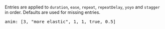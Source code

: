 <p class="b30">
Entries are applied to <code>duration</code>, <code>ease</code>, <code>repeat</code>, <code>repeatDelay</code>, <code>yoyo</code> and <code>stagger</code> in order. Defaults are used for missing entries.
</p>
<pre data-ace="readonly" style="width:100%;">anim: [3, "more elastic", 1, 1, true, 0.5]</pre>